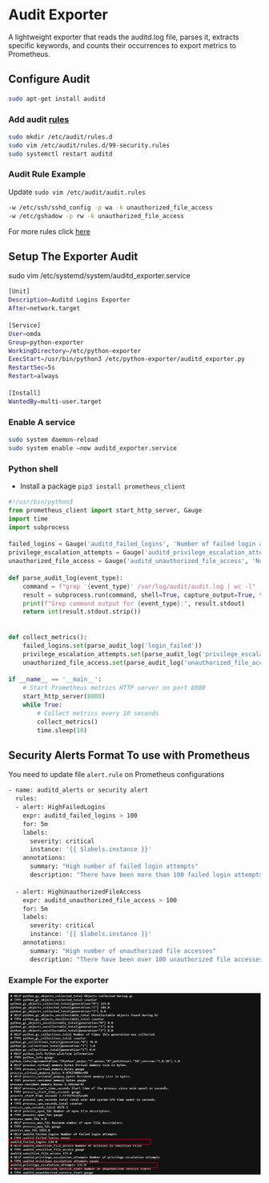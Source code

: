 # Audit Exporter
A lightweight exporter that reads the auditd.log file, parses it, extracts specific keywords, and counts their occurrences to export metrics to Prometheus.

## Configure Audit
```bash
sudo apt-get install auditd
```

### Add audit [rules](https://github.com/Neo23x0/auditd/blob/master/audit.rules)
```bash
sudo mkdir /etc/audit/rules.d
sudo vim /etc/audit/rules.d/99-security.rules
sudo systemctl restart auditd
```
### Audit Rule Example
Update `sudo vim /etc/audit/audit.rules`
```bash
-w /etc/ssh/sshd_config -p wa -k unauthorized_file_access
-w /etc/gshadow -p rw -k unauthorized_file_access
```
For more rules click [here](https://github.com/Neo23x0/auditd/blob/master/audit.rules)
## Setup The Exporter Audit
sudo vim /etc/systemd/system/auditd_exporter.service

```bash
[Unit]
Description=Auditd Logins Exporter
After=network.target

[Service]
User=omda
Group=python-exporter
WorkingDirectory=/etc/python-exporter
ExecStart=/usr/bin/python3 /etc/python-exporter/auditd_exporter.py
RestartSec=5s
Restart=always

[Install]
WantedBy=multi-user.target
```

### Enable A service
```bash
sudo system daemon-reload
sudo system enable –now auditd_exporter.service
```

### Python shell
- Install a package `pip3 install prometheus_client `
```python
#!/usr/bin/python3
from prometheus_client import start_http_server, Gauge
import time
import subprocess

failed_logins = Gauge('auditd_failed_logins', 'Number of failed login attempts')
privilege_escalation_attempts = Gauge('auditd_privilege_escalation_attempts', 'Number of privilege escalation attempts')
unauthorized_file_access = Gauge('auditd_unauthorized_file_access', 'Number of unauthorized file accesses')

def parse_audit_log(event_type):
    command = f"grep '{event_type}' /var/log/audit/audit.log | wc -l"
    result = subprocess.run(command, shell=True, capture_output=True, text=True)
    print(f"Grep command output for {event_type}:", result.stdout)
    return int(result.stdout.strip())


def collect_metrics():
    failed_logins.set(parse_audit_log('login_failed'))
    privilege_escalation_attempts.set(parse_audit_log('privilege_escalation'))
    unauthorized_file_access.set(parse_audit_log('unauthorized_file_access'))

if __name__ == '__main__':
    # Start Prometheus metrics HTTP server on port 8000
    start_http_server(8000)  
    while True:
        # Collect metrics every 10 seconds
        collect_metrics()     
        time.sleep(10)
```

## Security Alerts Format To use with Prometheus
You need to update file `alert.rule` on Prometheus configurations
```bash
- name: auditd_alerts or security alert
  rules:
  - alert: HighFailedLogins
    expr: auditd_failed_logins > 100
    for: 5m
    labels:
      severity: critical
      instance: '{{ $labels.instance }}'
    annotations:
      summary: "High number of failed login attempts"
      description: "There have been more than 100 failed login attempts in the last 5 minutes."

  - alert: HighUnauthorizedFileAccess
    expr: auditd_unauthorized_file_access > 100
    for: 5m
    labels:
      severity: critical
      instance: '{{ $labels.instance }}'
    annotations:
      summary: "High number of unauthorized file accesses"
      description: "There have been over 100 unauthorized file accesses in the last 5 minutes."
```
### Example For the exporter
![alt text](auditd.png)
